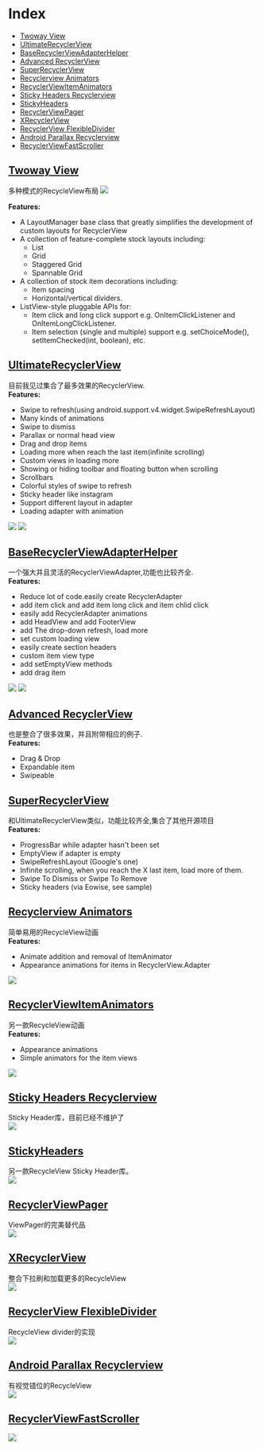 # Index
* [Twoway View](#twoway-view)
* [UltimateRecyclerView](#ultimaterecyclerview)
* [BaseRecyclerViewAdapterHelper](#baserecyclerviewadapterhelper)
* [Advanced RecyclerView](#android-advancedrecyclerview)
* [SuperRecyclerView](#superrecyclerview)
* [Recyclerview Animators](#recyclerview-animators)
* [RecyclerViewItemAnimators](#recyclerviewitemanimators)
* [Sticky Headers Recyclerview](#sticky-headers-recyclerview)
* [StickyHeaders](#stickyheaders)
* [RecyclerViewPager](#recyclerviewpager)
* [XRecyclerView](#xrecyclerview)
* [RecyclerView FlexibleDivider](recyclerview-flexibledivider)
* [Android Parallax Recyclerview](#android-parallax-recyclerview)
* [RecyclerViewFastScroller](#recyclerview-fast-scroller)

## [Twoway View](https://github.com/lucasr/twoway-view)
多种模式的RecycleView布局
![](https://github.com/lucasr/twoway-view/raw/master/images/sample.png)

__Features:__
* A LayoutManager base class that greatly simplifies the development of custom layouts for RecyclerView
* A collection of feature-complete stock layouts including:
    * List
    * Grid
    * Staggered Grid
    * Spannable Grid
* A collection of stock item decorations including:
    * Item spacing
    * Horizontal/vertical dividers.
* ListView-style pluggable APIs for:
    * Item click and long click support e.g. OnItemClickListener and OnItemLongClickListener.
    * Item selection (single and multiple) support e.g. setChoiceMode(), setItemChecked(int, boolean), etc.

## [UltimateRecyclerView](https://github.com/cymcsg/UltimateRecyclerView)
目前我见过集合了最多效果的RecyclerView.  
__Features:__
* Swipe to refresh(using android.support.v4.widget.SwipeRefreshLayout)
* Many kinds of animations
* Swipe to dismiss
* Parallax or normal head view
* Drag and drop items
* Loading more when reach the last item(infinite scrolling)
* Custom views in loading more
* Showing or hiding toolbar and floating button when scrolling
* Scrollbars
* Colorful styles of swipe to refresh
* Sticky header like instagram
* Support different layout in adapter
* Loading adapter with animation

![](https://camo.githubusercontent.com/1c1df9a0557dfed028000d25bfbc42b3b3d0f822/687474703a2f2f692e67697068792e636f6d2f704c57484b734564566c734b412e676966)
![](https://camo.githubusercontent.com/f164989deeab056dbdfc3583832e5e038607643a/687474703a2f2f692e67697068792e636f6d2f586a66375938705a38344f78572e676966)

## [BaseRecyclerViewAdapterHelper](https://github.com/CymChad/BaseRecyclerViewAdapterHelper)
一个强大并且灵活的RecyclerViewAdapter,功能也比较齐全.  
__Features:__
* Reduce lot of code.easily create RecyclerAdapter
* add item click and add item long click and item chlid click
* easily add RecyclerAdapter animations
* add HeadView and add FooterView
* add The drop-down refresh, load more
* set custom loading view
* easily create section headers
* custom item view type
* add setEmptyView methods
* add drag item

![](https://github.com/CymChad/BaseRecyclerViewAdapterHelper/raw/master/demo_res/animation.gif)
![](https://github.com/CymChad/BaseRecyclerViewAdapterHelper/raw/master/demo_res/drag_item.gif)

## [Advanced RecyclerView](https://github.com/h6ah4i/android-advancedrecyclerview)
也是整合了很多效果，并且附带相应的例子.  
__Features:__
* Drag & Drop
* Expandable item
* Swipeable

## [SuperRecyclerView](https://github.com/Malinskiy/SuperRecyclerView)
和UltimateRecyclerView类似，功能比较齐全,集合了其他开源项目  
__Features:__
* ProgressBar while adapter hasn't been set
* EmptyView if adapter is empty
* SwipeRefreshLayout (Google's one)
* Infinite scrolling, when you reach the X last item, load more of them.
* Swipe To Dismiss or Swipe To Remove
* Sticky headers (via Eowise, see sample)

## [Recyclerview Animators](https://github.com/wasabeef/recyclerview-animators)
简单易用的RecycleView动画  
__Features:__
* Animate addition and removal of ItemAnimator
* Appearance animations for items in RecyclerView.Adapter

![](https://github.com/wasabeef/recyclerview-animators/raw/master/art/demo.gif)

## [RecyclerViewItemAnimators](https://github.com/gabrielemariotti/RecyclerViewItemAnimators)
另一款RecycleView动画   
__Features:__
* Appearance animations
* Simple animators for the item views

![](https://github.com/gabrielemariotti/RecyclerViewItemAnimators/raw/master/demo.gif)

## [Sticky Headers Recyclerview](https://github.com/timehop/sticky-headers-recyclerview)
Sticky Header库，目前已经不维护了  
![](https://camo.githubusercontent.com/2712b977a781964db02085035e43281773ab4ffa/687474703a2f2f692e696d6775722e636f6d2f49307a746f50772e676966)

## [StickyHeaders](https://github.com/ShamylZakariya/StickyHeaders)
另一款RecycleView Sticky Header库。  
![](https://github.com/ShamylZakariya/StickyHeaders/raw/master/readme-assets/video-callbacks.gif)

## [RecyclerViewPager](https://github.com/lsjwzh/RecyclerViewPager)
ViewPager的完美替代品  
![](https://github.com/lsjwzh/RecyclerViewPager/raw/master/fragment.gif)

## [XRecyclerView](https://github.com/jianghejie/XRecyclerView)
整合下拉刷和加载更多的RecycleView  
![](https://github.com/jianghejie/XRecyclerView/raw/master/art/demo.gif)

## [RecyclerView FlexibleDivider](https://github.com/yqritc/RecyclerView-FlexibleDivider)
RecycleView divider的实现  
![](https://github.com/yqritc/RecyclerView-FlexibleDivider/raw/master/sample/sample2.gif)

## [Android Parallax Recyclerview](https://github.com/kanytu/android-parallax-recyclerview)
有视觉错位的RecycleView  
![](https://raw.githubusercontent.com/kanytu/android-parallax-recycleview/master/screenshots/parallaxtoolbar.gif)

## [RecyclerViewFastScroller](https://github.com/danoz73/RecyclerViewFastScroller)
![](https://camo.githubusercontent.com/8b8e323a4f7f904b6d6f5057ceaa28a81570af26/687474703a2f2f692e696d6775722e636f6d2f327a4277496c776c2e706e67)

